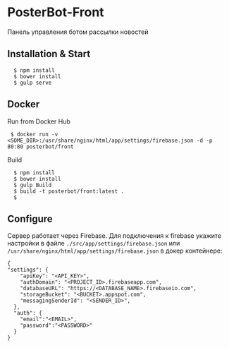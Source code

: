 PosterBot-Front
===============

Панель управления ботом рассылки новостей

Installation & Start
--------------------

```
  $ npm install
  $ bower install
  $ gulp serve
```

Docker
------

Run from Docker Hub
```
 $ docker run -v <SOME_DIR>:/usr/share/nginx/html/app/settings/firebase.json -d -p 80:80 posterbot/front
```

Build
```
  $ npm install
  $ bower install
  $ gulp Build
  $ build -t posterbot/front:latest .
  $
```

Configure
---------
Сервер работает через Firebase. Для подключения к firebase укажите настройки в файле
`./src/app/settings/firebase.json` или `/usr/share/nginx/html/app/settings/firebase.json` в докер контейнере:

```
{
"settings": {
    "apiKey": "<API_KEY>",
    "authDomain": "<PROJECT_ID>.firebaseapp.com",
    "databaseURL": "https://<DATABASE_NAME>.firebaseio.com",
    "storageBucket": "<BUCKET>.appspot.com",
    "messagingSenderId": "<SENDER_ID>",
  },
  "auth": {
    "email":"<EMAIL>",
    "password":"<PASSWORD>"
  }
}
```
